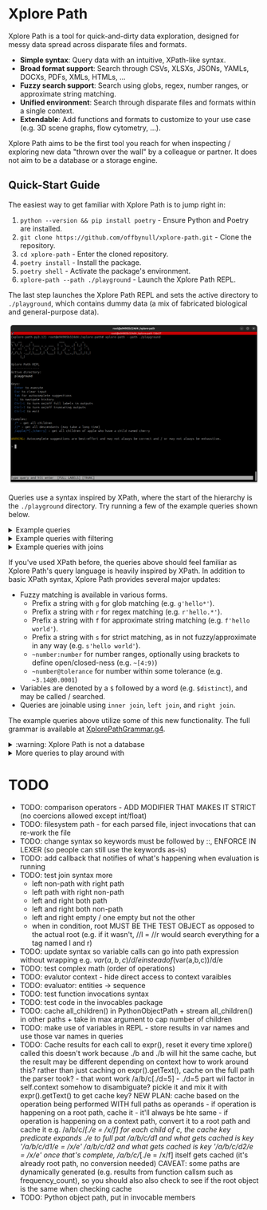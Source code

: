 # Xplore Path

Xplore Path is a tool for quick-and-dirty data exploration, designed for messy data spread across disparate files and formats.

 * **Simple syntax**: Query data with an intuitive, XPath-like syntax.
 * **Broad format support**: Search through CSVs, XLSXs, JSONs, YAMLs, DOCXs, PDFs, XMLs, HTMLs, ...
 * **Fuzzy search support**: Search using globs, regex, number ranges, or approximate string matching.
 * **Unified environment**: Search through disparate files and formats within a single context.
 * **Extendable**: Add functions and formats to customize to your use case (e.g. 3D scene graphs, flow cytometry, ...).

Xplore Path aims to be the first tool you reach for when inspecting / exploring new data "thrown over the wall" by a colleague or partner. It does not aim to be a database or a storage engine.

## Quick-Start Guide

The easiest way to get familiar with Xplore Path is to jump right in:

1. `python --version && pip install poetry` - Ensure Python and Poetry are installed.
2. `git clone https://github.com/offbynull/xplore-path.git` - Clone the repository.
3. `cd xplore-path` - Enter the cloned repository.
4. `poetry install` - Install the package.
5. `poetry shell` - Activate the package's environment. 
6. `xplore-path --path ./playground` - Launch the Xplore Path REPL.

The last step launches the Xplore Path REPL and sets the active directory to `./playground`, which contains dummy data (a mix of fabricated biological and general-purpose data).

![Screenshot of REPL interface](repl_example.png)

Queries use a syntax inspired by XPath, where the start of the hierarchy is the `./playground` directory. Try running a few of the example queries shown below.

<details><summary>Example queries</summary>

* `/*` - List top-level files.
* `$count(/*)` - Count top-level files.
* `//*` - List all data.
* `/mouse_assays.zip/*` - List mouse assays.
* `/mouse_assays.zip/Mouse_Assay_001.csv//*` - List first mouse assay's data.
* `/mouse_assays.zip/r'.*001.csv'//*` - List first mouse assay's data, but using regex to identify the first assay.
* `/mouse_assays.zip/g'*001.csv'//*` - List first mouse assay's data, but using glob to identify the first assay.
* `/goslim_mouse.json//*` - List mouse gene ontology entries.
* `/goslim_mouse.json//*[./meta//val = g'*neuro*']//*` - List mouse gene ontology entries related to neuro.
* `/goslim_mouse.json//*[./meta//val = g'*neuro*']//id` - List mouse gene ontology entries related to neuro, ids only.
* `/goslim_mouse.json//*[./meta//val = g'*neuro*']//lbl` - List mouse gene ontology entries related to neuro, labels only.
* `/goslim_mouse.json//*[./meta//val = g'*neuro*']//(id, lbl)` - List mouse gene ontology entries related to neuro, ids and labels.
* `/goslim_mouse.json//*[./meta//val = g'*neuro*']//r'id|lbl'` - List mouse gene ontology entries related to neuro, ids and labels using regex.
</details>

<details><summary>Example queries with filtering</summary>

* `/mouse_assays.zip//*/GO_Term[. = g'GO:*']` - For each mouse assay, list the gene ontology terms used.
* `$regex_extract(/goslim_mouse.json//*[./meta//val = g'*neuro*']//id, '\d{7}')` - List mouse gene ontology related to neuro, cleaned ids only.
* `$distinct(/mouse_assays.zip//*/GO_Term[. = g'GO:*'])` - Across all mouse assays, list distinct gene ontology terms used.
* `$frequency_count(/mouse_assays.zip//*/GO_Term[. = g'GO:*'])//*` - Across all mouse assays,  count how often each gene ontology term appears.

</details>

<details><summary>Example queries with joins</summary>

* `($distinct(/mouse_assays.zip/*/0/GO_Term) inner join /goslim_mouse.json/graphs//*[./meta/definition/val = g'*neuro*'] on [$regex_extract(//l, '\d{7}') = $regex_extract(//r//id, '\d{7}')])` - Across all mouse assays, list gene ontology terms in the mouse assay that are related to neuro

The query above is made up of thw two sub-queries `$distinct(/mouse_assays.zip/*/0/GO_Term)` amd `/goslim_mouse.json/graphs//*[./meta/definition/val = g'*neuro*']`. The former lists grabs the distinct gene ontology terms used across all mouse assays and the latter pulls out gene ontology terms related to neuro. The results are then inner joined.

:warning: **Xplore Path joins are currently slow.** At the moment, the joining logic hasn't been optimized. Expect joins to be incredibly slow: O(n^2).
</details>


If you've used XPath before, the queries above should feel familiar as Xplore Path's query language is heavily inspired by XPath. In addition to basic XPath syntax, Xplore Path provides several major updates:

* Fuzzy matching is available in various forms.
  * Prefix a string with `g` for glob matching (e.g. `g'hello*'`).
  * Prefix a string with `r` for regex matching (e.g. `r'hello.*'`).
  * Prefix a string with `f` for approximate string matching (e.g. `f'hello world'`).
  * Prefix a string with `s` for strict matching, as in not fuzzy/approximate in any way (e.g. `s'hello world'`).
  * `~number:number` for number ranges, optionally using brackets to define open/closed-ness (e.g. `~[4:9)`)
  * `~number@tolerance` for number within some tolerance (e.g. `~3.14@0.0001`)
* Variables are denoted by a `$` followed by a word (e.g. `$distinct`), and may be called / searched.
* Queries are joinable using `inner join`, `left join`, and `right join`.

The example queries above utilize some of this new functionality. The full grammar is available at [XplorePathGrammar.g4](xplore_path/XplorePathGrammar.g4).

<details>
  <summary>:warning: Xplore Path is not a database</summary>

  Xplore Path is not a database. That is, it doesn't index data, optimize storage, or optimize queries as a traditional database does. Xplore Path works best when doing quick-and-dirty inspection/exploration on reasonable amounts of data. For example, imagine you're a scientist/analyst and a partner (e.g. university lab / contract research organization) has sent you a ZIP containing experiment results / assays, Xplore Path can act as an initial step to inspect the data.

</details>

<details>
  <summary>More queries to play around with</summary>

  ```
  # Inspect root
  /*          # List all files
  $count(/*)  # Count number of files
  
  # Inspect mouse assays
  /mouse_assays.zip/*                                           # List individual mouse assays
  /mouse_assays.zip/Mouse_Assay_001.csv//*                      # List first mouse assay's data
  /mouse_assays.zip/r'.*001.csv'//*                             # List first mouse assay's data, using regex
  /mouse_assays.zip/g'*001.csv'//*                              # List first mouse assay's data, using glob
  label /mouse_assays.zip/Mouse_Assay_001.csv/0/*               # List first mouse assay's headers (labels in first row)
  /mouse_assays.zip//*/GO_Term                                  # For each assay, list all values under the GO terms column
  /mouse_assays.zip//*/GO_Term[. = g'GO:*']                     # For each assay, list all values under the GO terms column starting with "GO:" (these are the actual GO terms)
  /mouse_assays.zip//0/GO_Term                                  # For each assay, list first value under the GO terms column (these are the actual GO terms)
  $distinct(/mouse_assays.zip//0/GO_Term)                       # Across all assays, list distinct GO terms
  $frequency_count(/mouse_assays.zip//0/GO_Term)//*             # Across all assays, count how often each GO term appears
  
  
  # Well data
  position /mouse_assays.zip/Mouse_Assay_001.csv/*[.//*=Well]   # Get row where Well data starts
  label /mouse_assays.zip/Mouse_Assay_001.csv/*[.//*=Well]      # Get row where Well data starts (using label instead of position)
  /mouse_assays.zip/Mouse_Assay_001.csv/*[position . > position /mouse_assays.zip/Mouse_Assay_001.csv/*[.//*=Well]]//* # Truncate rows to those after Well
  
  
  # Inspect mouse GO terms
  /goslim_mouse.json//*                                                         # List all
  /goslim_mouse.json//*[./meta//val = g'*neuro*']//*                            # List only related to neuro
  /goslim_mouse.json//*[./meta//val = g'*neuro*']//id                           # List only related to neuro, ids only
  /goslim_mouse.json//*[./meta//val = g'*neuro*']//lbl                          # List only related to neuro, labels only
  /goslim_mouse.json//*[./meta//val = g'*neuro*']//(id, lbl)                    # List only related to neuro, ids and labels
  /goslim_mouse.json//*[./meta//val = g'*neuro*']//r'id|lbl'                    # List only related to neuro, ids and labels using regex
  $regex_extract(/goslim_mouse.json//*[./meta//val = g'*neuro*']//id, '\d{7}')  # List only related to neuro, cleaned ids only
  
  
  # Get GO terms in assays related to neuro
  $distinct(/mouse_assays.zip/*/0/GO_Term)                 # List GO terms in assays
  /goslim_mouse.json/graphs//*[./meta/definition/val = g'*neuro*']  # List GO terms related to neuro
  ($distinct(/mouse_assays.zip/*/0/GO_Term) inner join /goslim_mouse.json/graphs//*[./meta/definition/val = g'*neuro*'] on [$regex_extract(//l, '\d{7}') = $regex_extract(//r//id, '\d{7}')]) # List GO terms in assays related to neuro
  ```

</details>

# TODO

* TODO: comparison operators - ADD MODIFIER THAT MAKES IT STRICT (no coercions allowed except int/float)
* TODO: filesystem path - for each parsed file, inject invocations that can re-work the file
* TODO: change syntax so keywords must be followed by ::, ENFORCE IN LEXER (so people can still use the keywords as-is)
* TODO: add callback that notifies of what's happening when evaluation is running
* TODO: test join syntax more
  * left non-path with right path
  * left path with right non-path
  * left and right both path
  * left and right both non-path
  * left and right empty / one empty but not the other
  * when in condition, root MUST BE THE TEST OBJECT as opposed to the actual root (e.g. if it wasn't, //l = //r would search everything for a tag named l and r)
* TODO: update syntax so variable calls can go into path expression without wrapping e.g. $var(a,b,c)/d/e instead of ($var(a,b,c))/d/e 
* TODO: test complex math (order of operations)
* TODO: evalutor context - hide direct access to context varaibles
* TODO: evaluator: entities -> sequence
* TODO: test function invocations syntax
* TODO: test code in the invocables package
* TODO: cache all_children() in PythonObjectPath + stream all_children() in other paths + take in max argument to cap number of children
* TODO: make use of variables in REPL - store results in var names and use those var names in queries
* TODO: Cache results for each call to expr(), reset it every time xplore() called
    this doesn't work because ./b and ./b will hit the same cache, but the result may be different depending on context
    how to work around this?
      rather than just caching on expr().getText(), cache on the full path the parser took? - that wont work /a/b/c[./d=5] - ./d=5 part wil
    factor in self.context somehow to disambiguate? pickle it and mix it with expr().getText() to get cache key?
    NEW PLAN:
      cache based on the operation being performed WITH full paths as operands
          - if operation is happening on a root path, cache it - it'll always be hte same
          - if operation is happening on a context path, convert it to a root path and cache it
       e.g. /a/b/c/*[./e = /x/f]
         for each child of c, the cache key predicate expands ./e to full pat
            /a/b/c/d1 and what gets cached is key '/a/b/c/d1/e = /x/e'
            /a/b/c/d2 and what gets cached is key '/a/b/c/d2/e = /x/e'
         once that's complete, /a/b/c/*[./e = /x/f] itself gets cached (it's already root path, no conversion needed)
       CAVEAT: some paths are dynamically generated (e.g. results from function callsm such as frequency_count), so you should also also check to see if the root object is the same when checking cache 
* TODO: Python object path, put in invocable members